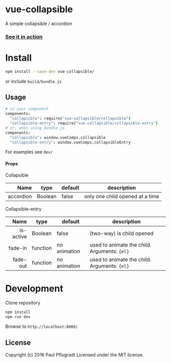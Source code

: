 # vue-collapsible

A simple collapsible / accordion

### [See it in action](https://vue-comps.github.io/vue-collapsible)

# Install

```sh
npm install --save-dev vue-collapsible/
```
or include `build/bundle.js`

## Usage
```coffee
# in your component
components:
  "collapsible": require("vue-collapsible/collapsible")
  "collapsible-entry": require("vue-collapsible/collapsible-entry")
# or, when using bundle.js
components:
  "collapsible": window.vueComps.collapsible
  "collapsible-entry": window.vueComps.collapsibleEntry
```

For examples see `dev/`

#### Props
Collapsible

| Name | type | default | description |
| ---:| --- | ---| --- |
| accordion | Boolean | false | only one child opened at a time |

Collapsible-entry

| Name | type | default | description |
| ---:| --- | ---| --- |
| is-active | Boolean | false | (two-way) is child opened |
| fade-in | function | no animation | used to animate the child. Arguments: `{el}` |
| fade-out | function | no animation | used to animate the child. Arguments: `{el}` |

# Development
Clone repository
```sh
npm install
npm run dev
```
Browse to `http://localhost:8080/`

## License
Copyright (c) 2016 Paul Pflugradt
Licensed under the MIT license.

